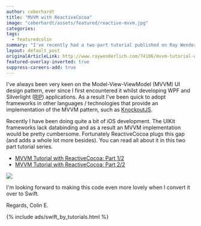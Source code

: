 ```yaml
---
author: ceberhardt
title: "MVVM with ReactiveCocoa"
image: "ceberhardt/assets/featured/reactive-mvvm.jpg"
categories: 
tags:
  - featuredcolin
summary: "I've recently had a two-part tutorial published on Ray Wenderlich's website that details how ReactiveCocoa can be used to implement the MVVM pattern within iOS applications. "
layout: default_post
originalArticleLink: http://www.raywenderlich.com/74106/mvvm-tutorial-with-reactivecocoa-part-1
featured-overlay-inverted: true
suppress-careers-add: true
---
```


I've always been very keen on the Model-View-ViewModel (MVVM) UI design pattern, ever since I first encountered it whilst developing WPF and Silverlight ([RIP](http://www.scottlogic.com/blog/2011/11/14/the-untimely-demise-of-the-plugin-and-how-lob-developments-will-suffer.html)) applications. As a result I've been quick to adopt frameworks in other languages / technologies that provide an implementation of the MVVM pattern, such as [KnockoutJS](http://www.codeproject.com/Articles/365120/KnockoutJS-vs-Silverlight).

Recently I have been doing quite a bit of iOS development. The UIKit frameworks lack databinding and as a result an MVVM implementation would be pretty cumbersome. Fortunately ReactiveCocoa plugs this gap (and adds a whole lot more besides). You can read all about it in this two part tutorial series.

- [MVVM Tutorial with ReactiveCocoa: Part 1/2](http://www.raywenderlich.com/74106/mvvm-tutorial-with-reactivecocoa-part-1)
- [MVVM Tutorial with ReactiveCocoa: Part 2/2](http://www.raywenderlich.com/74131/mvvm-tutorial-with-reactivecocoa-part-2)

<img src="{{ site.baseurl }}/ceberhardt/assets/MVVMReactiveCocoa.png"></img>

I'm looking forward to making this code even more lovely when I convert it over to Swift.

Regards, Colin E.

{% include ads/swift_by_tutorials.html %}


